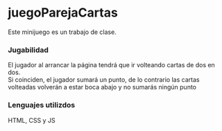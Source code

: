# juegoParejaCartas

Este minijuego es un trabajo de clase. <br>

### Jugabilidad
El jugador al arrancar la página tendrá que ir volteando cartas de dos en dos.
<br>
Si coinciden, el jugador sumará un punto, de lo contrario las cartas volteadas volverán a estar boca abajo y no sumarás ningún punto

### Lenguajes utilizdos
HTML, CSS y JS
